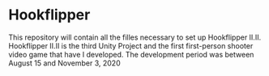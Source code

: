 # Hookflipper
This repository will contain all the filles necessary to set up Hookflipper II.II. Hookflipper II.II is the third Unity Project and the first first-person shooter video game that have I developed. The development period was between August 15 and November 3, 2020
